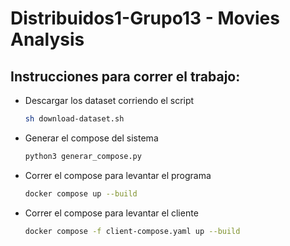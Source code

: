 # Distribuidos1-Grupo13 - Movies Analysis

## Instrucciones para correr el trabajo:

- Descargar los dataset corriendo el script
  ```bash
  sh download-dataset.sh
  ```
- Generar el compose del sistema
  ```bash
  python3 generar_compose.py
  ```
- Correr el compose para levantar el programa
  ```bash
  docker compose up --build
- Correr el compose para levantar el cliente
  ```sh
  docker compose -f client-compose.yaml up --build
  ```
